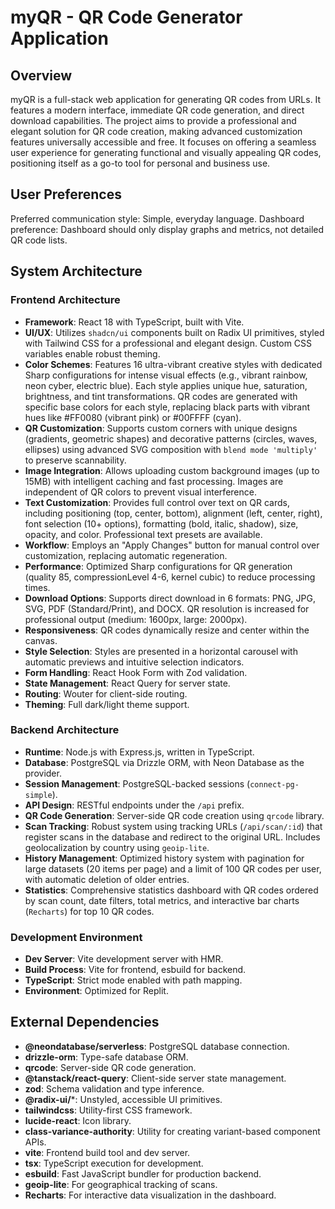 # myQR - QR Code Generator Application

## Overview
myQR is a full-stack web application for generating QR codes from URLs. It features a modern interface, immediate QR code generation, and direct download capabilities. The project aims to provide a professional and elegant solution for QR code creation, making advanced customization features universally accessible and free. It focuses on offering a seamless user experience for generating functional and visually appealing QR codes, positioning itself as a go-to tool for personal and business use.

## User Preferences
Preferred communication style: Simple, everyday language.
Dashboard preference: Dashboard should only display graphs and metrics, not detailed QR code lists.

## System Architecture
### Frontend Architecture
- **Framework**: React 18 with TypeScript, built with Vite.
- **UI/UX**: Utilizes `shadcn/ui` components built on Radix UI primitives, styled with Tailwind CSS for a professional and elegant design. Custom CSS variables enable robust theming.
- **Color Schemes**: Features 16 ultra-vibrant creative styles with dedicated Sharp configurations for intense visual effects (e.g., vibrant rainbow, neon cyber, electric blue). Each style applies unique hue, saturation, brightness, and tint transformations. QR codes are generated with specific base colors for each style, replacing black parts with vibrant hues like #FF0080 (vibrant pink) or #00FFFF (cyan).
- **QR Customization**: Supports custom corners with unique designs (gradients, geometric shapes) and decorative patterns (circles, waves, ellipses) using advanced SVG composition with `blend mode 'multiply'` to preserve scannability.
- **Image Integration**: Allows uploading custom background images (up to 15MB) with intelligent caching and fast processing. Images are independent of QR colors to prevent visual interference.
- **Text Customization**: Provides full control over text on QR cards, including positioning (top, center, bottom), alignment (left, center, right), font selection (10+ options), formatting (bold, italic, shadow), size, opacity, and color. Professional text presets are available.
- **Workflow**: Employs an "Apply Changes" button for manual control over customization, replacing automatic regeneration.
- **Performance**: Optimized Sharp configurations for QR generation (quality 85, compressionLevel 4-6, kernel cubic) to reduce processing times.
- **Download Options**: Supports direct download in 6 formats: PNG, JPG, SVG, PDF (Standard/Print), and DOCX. QR resolution is increased for professional output (medium: 1600px, large: 2000px).
- **Responsiveness**: QR codes dynamically resize and center within the canvas.
- **Style Selection**: Styles are presented in a horizontal carousel with automatic previews and intuitive selection indicators.
- **Form Handling**: React Hook Form with Zod validation.
- **State Management**: React Query for server state.
- **Routing**: Wouter for client-side routing.
- **Theming**: Full dark/light theme support.

### Backend Architecture
- **Runtime**: Node.js with Express.js, written in TypeScript.
- **Database**: PostgreSQL via Drizzle ORM, with Neon Database as the provider.
- **Session Management**: PostgreSQL-backed sessions (`connect-pg-simple`).
- **API Design**: RESTful endpoints under the `/api` prefix.
- **QR Code Generation**: Server-side QR code creation using `qrcode` library.
- **Scan Tracking**: Robust system using tracking URLs (`/api/scan/:id`) that register scans in the database and redirect to the original URL. Includes geolocalization by country using `geoip-lite`.
- **History Management**: Optimized history system with pagination for large datasets (20 items per page) and a limit of 100 QR codes per user, with automatic deletion of older entries.
- **Statistics**: Comprehensive statistics dashboard with QR codes ordered by scan count, date filters, total metrics, and interactive bar charts (`Recharts`) for top 10 QR codes.

### Development Environment
- **Dev Server**: Vite development server with HMR.
- **Build Process**: Vite for frontend, esbuild for backend.
- **TypeScript**: Strict mode enabled with path mapping.
- **Environment**: Optimized for Replit.

## External Dependencies
- **@neondatabase/serverless**: PostgreSQL database connection.
- **drizzle-orm**: Type-safe database ORM.
- **qrcode**: Server-side QR code generation.
- **@tanstack/react-query**: Client-side server state management.
- **zod**: Schema validation and type inference.
- **@radix-ui/***: Unstyled, accessible UI primitives.
- **tailwindcss**: Utility-first CSS framework.
- **lucide-react**: Icon library.
- **class-variance-authority**: Utility for creating variant-based component APIs.
- **vite**: Frontend build tool and dev server.
- **tsx**: TypeScript execution for development.
- **esbuild**: Fast JavaScript bundler for production backend.
- **geoip-lite**: For geographical tracking of scans.
- **Recharts**: For interactive data visualization in the dashboard.